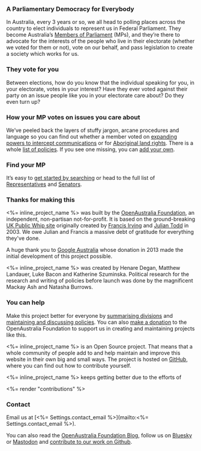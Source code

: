 ### A Parliamentary Democracy for Everybody
In Australia, every 3 years or so, we all head to polling places across the country to elect individuals to represent us in Federal Parliament. They become Australia’s [Members of Parliament](/members) (MPs), and they’re there to advocate for the interests of the people who live in their electorate (whether we voted for them or not), vote on our behalf, and pass legislation to create a society which works for us.

### They vote for you
Between elections, how do you know that the individual speaking for you, in your electorate, votes in your interest? Have they ever voted against their party on an issue people like you in your electorate care about? Do they even turn up?

### How your MP votes on issues you care about
We’ve peeled back the layers of stuffy jargon, arcane procedures and language so you can find out whether a member voted on [expanding powers to intercept communications](/policies/44) or for [Aboriginal land rights](/policies/24). There is a whole [list of policies](/policies). If you see one missing, you can [add your own](<%= new_policy_path() %>).

### Find your MP
It’s easy to [get started by searching](/search) or head to the full list of [Representatives](/members/representatives) and  [Senators](/members/senate).

### Thanks for making this

<%= inline_project_name %> was built by the [OpenAustralia Foundation](https://www.oaf.org.au), an independent, non-partisan not-for-profit. It is based on the ground-breaking [UK Public Whip site](http://www.publicwhip.org.uk/) originally created by
[Francis Irving](http://www.flourish.org/) and [Julian Todd](http://www.goatchurch.org.uk/) in 2003. We owe Julian and Francis a massive debt of gratitude for everything they've done.

A huge thank you to [Google Australia](http://www.google.com.au) whose donation in 2013 made the initial development of this project possible.

<%= inline_project_name %> was created by Henare Degan, Matthew Landauer, Luke Bacon and Katherine Szuminska. Political research for the research and writing of policies before launch was done by the magnificent Mackay Ash and Natasha Burrows.

### <a name='contribute'></a>You can help

Make this project better for everyone by [summarising divisions](/help/research) and [maintaining and discussing policies](/policies). You can also [make a donation](https://www.oaf.org.au/donate/) to the OpenAustralia&nbsp;Foundation to support us in creating and maintaining projects like this.

<%= inline_project_name %> is an Open Source project. That means that a whole community of people add to and help maintain and improve this website in their own big and small ways. The project is hosted on [GitHub](https://github.com/openaustralia/theyvoteforyou), where you can find out how to contribute yourself.

<%= inline_project_name %> keeps getting better due to the efforts of

<%= render "contributions" %>

### <a name='contact'></a>Contact

Email us at [<%= Settings.contact_email %>](mailto:<%= Settings.contact_email %>).

You can also read the [OpenAustralia Foundation Blog](https://www.oaf.org.au/blog/), follow us on [Bluesky](https://bsky.app/profile/oaf.org.au) or [Mastodon](https://social.oaf.org.au/@oaf) and [contribute to our work on Github](https://github.com/openaustralia).
